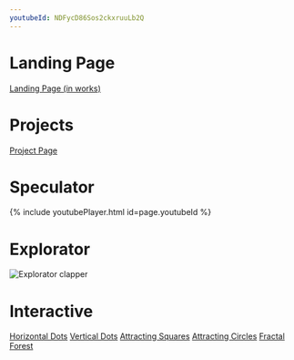 ```yaml
---
youtubeId: NDFycD86Sos2ckxruuLb2Q
---
```


# Landing Page

[Landing Page (in works)](bideo.js-master/index.html)

# Projects

[Project Page](project_page/index.html)

# Speculator
<!-- https://youtu.be/0rV7fUfOdP0 -->
{% include youtubePlayer.html id=page.youtubeId %}

# Explorator
![Explorator clapper](/images/explorator_clapper_actuator.jpeg)
<!-- Format: ![Alt Text](url) -->

# Interactive
[Horizontal Dots](horizontal_dots/index.html)
[Vertical Dots](vertical_dots/index.html)
[Attracting Squares](attracting_squares/index.html)
[Attracting Circles](attracting_circles/index.html)
[Fractal Forest](fractals/index.html)

